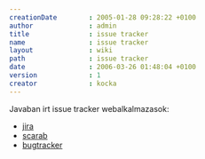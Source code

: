 ```yaml
---
creationDate        : 2005-01-28 09:28:22 +0100 
author              : admin 
title               : issue tracker 
name                : issue tracker 
layout              : wiki 
path                : issue tracker 
date                : 2006-03-26 01:48:04 +0100 
version             : 1 
creator             : kocka 
---
```

Javaban irt issue tracker webalkalmazasok:

*   [jira](jira.html)
*   [scarab](scarab.html)
*   [bugtracker](Missing.html)
